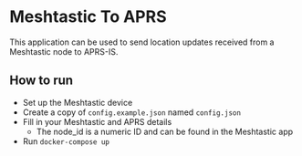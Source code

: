 # Meshtastic To APRS
This application can be used to send location updates received from a Meshtastic node to APRS-IS.

## How to run
- Set up the Meshtastic device
- Create a copy of `config.example.json` named `config.json`
- Fill in your Meshtastic and APRS details
  - The node_id is a numeric ID and can be found in the Meshtastic app
- Run `docker-compose up`
